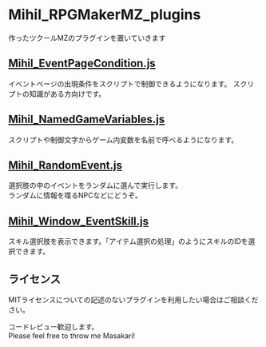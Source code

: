 # Mihil_RPGMakerMZ_plugins
作ったツクールMZのプラグインを置いていきます

## [Mihil_EventPageCondition.js](https://github.com/asakayu/Mihil_RPGMakerMZ_plugins/blob/master/Mihil_EventPageCondition.js)
イベントページの出現条件をスクリプトで制御できるようになります。
スクリプトの知識がある方向けです。

## [Mihil_NamedGameVariables.js](https://github.com/asakayu/Mihil_RPGMakerMZ_plugins/blob/master/Mihil_NamedGameVariables.js)
スクリプトや制御文字からゲーム内変数を名前で呼べるようになります。

## [Mihil_RandomEvent.js](https://github.com/asakayu/Mihil_RPGMakerMZ_plugins/blob/master/Mihil_RandomEvent.js)
選択肢の中のイベントをランダムに選んで実行します。  
ランダムに情報を喋るNPCなどにどうぞ。

## [Mihil_Window_EventSkill.js](https://github.com/asakayu/Mihil_RPGMakerMZ_plugins/blob/master/Mihil_Window_EventSkill.js)
スキル選択肢を表示できます。「アイテム選択の処理」のようにスキルのIDを選択できます。

<!--
## [Columns_Plural.js](https://github.com/asakayu/Mihil_RPGMakerMV_plugins/blob/master/Columns_Plural.js)
選択肢の列(横の並び)を2列以上にできます。  
木星ペンギンさんの  
[選択肢拡張プラグインv3.5](http://woodpenguin.web.fc2.com/rgss3/choice_ex.html)  
と互換性があります。  
  
詳細やスクショなどは  
[ツクマテの記事](https://tm.lucky-duet.com/viewtopic.php?f=5&t=6270&sid=abba4f34a739591fd65bfd78a2e5277d)  
に。



## [Math.rand.js](https://github.com/asakayu/Mihil_RPGMakerMV_plugins/blob/master/MathRand.js)
スクリプトで乱数を発生させる時、いちいち  
```js
Math.floor( Math.random() * ( max+1-min ) +min )
```  
と打つのって面倒ですよね？  
このプラグインでグローバル空間にMath.rand()を追加します。  
スクリプトでMath.rand(min,max)と打つと、minからmaxまでの乱数を出してくれます。  
Math.rand(max,min)と反転させたり、Math.rand(max)とだけ省略しても動きます。  

## [Mihil_CurrentVolume](https://github.com/asakayu/Mihil_RPGMakerMV_plugins/blob/master/Mihil_CurrentVolume.js)
既に鳴らしているBGMやBGSの音量をスクリプトで変更できます。  
BGMの場合はエディタのスクリプトコマンドを開いて  
AudioManager.currentBgmVolume = 変更したい音量  
BGSの場合は  
AudioManager.currentBgsVolume = 変更したい音量  
を書けば即座に音量が切り替わります。  

## [Mihil_tweaks.js](https://github.com/asakayu/Mihil_RPGMakerMV_plugins/blob/master/Mihil_tweaks.js)
ゲームを快適にしたり、ツクールMV本体のバグを修正するための  
細々とした変更のまとめです。
- セーブデータロード時の暗転時間変更
- マップ移動時の暗転時間変更
- タイトル画面の表示高速化
- ニューゲーム開始時の表示高速化
- ウィンドウの開閉高速化
- メッセージの硬直無効化
- Altキーの無効化
- キーを長押し時の連打速度を変更
- 選択肢で左右キーにページ送り機能を追加
- 選択肢不具合の修正  
- フキダシアイコンの表示高速化(個別に調整可能にする予定)  

項目はそれぞれオンオフを変更できます。  
コアスクリプトのオーバーライドもあるので、他プラグインとの競合に気をつけてください。  
設定がオフのままなら読み込まないので、競合しないし、重くなることもないはずです。  

## [SkipDuplicateTint.js](https://github.com/asakayu/Mihil_RPGMakerMV_plugins/tree/master/SkipDuplicateTint)
イベントコマンド『画面の色調変更』時に、既に画面が同じ色調だった場合、  
処理自体をスキップして、ゲームのテンポを良くします。  

暗転イベントが重なった時に、無駄に待たされることがなくなります。  
分かりづらい比較動画あり  

## [SkipTitleScene](https://github.com/asakayu/Mihil_RPGMakerMV_plugins/tree/master/SkipTitleScene) フォルダ
ゲーム起動時に、ニューゲームやロード画面をスキップできます。

## 講座
## 中級
ツクールMVをもっと便利に。記事へのリンクです。  
### ツクールMVのスクリプトで文章の表示を行う方法＋＋
https://note.mu/asakayu/n/n6f4987e21222  

### ツクールMVのスクリプトで文章の表示を行う方法＋
https://note.mu/asakayu/n/n5611ef004b23  

## 上級
### Visual Studio CodeでツクールMVをデバッグ～NW.js(ローカル環境)編～
https://qiita.com/asakayu/items/a68440e597373aabba02
-->
## ライセンス
MITライセンスについての記述のないプラグインを利用したい場合はご相談ください。

コードレビュー歓迎します。  
Please feel free to throw me Masakari!
